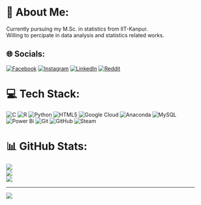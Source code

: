 # 💫 About Me:
Currently pursuing my M.Sc. in statistics from IIT-Kanpur.<br>Willing to percipate in data analysis and statistics related works.


## 🌐 Socials:
[![Facebook](https://img.shields.io/badge/Facebook-%231877F2.svg?logo=Facebook&logoColor=white)](https://facebook.com/heisen62berg) [![Instagram](https://img.shields.io/badge/Instagram-%23E4405F.svg?logo=Instagram&logoColor=white)](https://instagram.com/gojodonto_) [![LinkedIn](https://img.shields.io/badge/LinkedIn-%230077B5.svg?logo=linkedin&logoColor=white)](https://linkedin.com/in/arpan-samanta-ba0739213) [![Reddit](https://img.shields.io/badge/Reddit-%23FF4500.svg?logo=Reddit&logoColor=white)](https://reddit.com/user/arpan62_) 

# 💻 Tech Stack:
![C](https://img.shields.io/badge/c-%2300599C.svg?style=for-the-badge&logo=c&logoColor=white) ![R](https://img.shields.io/badge/r-%23276DC3.svg?style=for-the-badge&logo=r&logoColor=white) ![Python](https://img.shields.io/badge/python-3670A0?style=for-the-badge&logo=python&logoColor=ffdd54) ![HTML5](https://img.shields.io/badge/html5-%23E34F26.svg?style=for-the-badge&logo=html5&logoColor=white) ![Google Cloud](https://img.shields.io/badge/GoogleCloud-%234285F4.svg?style=for-the-badge&logo=google-cloud&logoColor=white) ![Anaconda](https://img.shields.io/badge/Anaconda-%2344A833.svg?style=for-the-badge&logo=anaconda&logoColor=white) ![MySQL](https://img.shields.io/badge/mysql-4479A1.svg?style=for-the-badge&logo=mysql&logoColor=white) ![Power Bi](https://img.shields.io/badge/power_bi-F2C811?style=for-the-badge&logo=powerbi&logoColor=black) ![Git](https://img.shields.io/badge/git-%23F05033.svg?style=for-the-badge&logo=git&logoColor=white) ![GitHub](https://img.shields.io/badge/github-%23121011.svg?style=for-the-badge&logo=github&logoColor=white) ![Steam](https://img.shields.io/badge/steam-%23000000.svg?style=for-the-badge&logo=steam&logoColor=white)
# 📊 GitHub Stats:
![](https://github-readme-stats.vercel.app/api?username=arcticOS2&theme=dark&hide_border=false&include_all_commits=false&count_private=false)<br/>
![](https://nirzak-streak-stats.vercel.app/?user=arcticOS2&theme=dark&hide_border=false)<br/>
![](https://github-readme-stats.vercel.app/api/top-langs/?username=arcticOS2&theme=dark&hide_border=false&include_all_commits=false&count_private=false&layout=compact)

---
[![](https://visitcount.itsvg.in/api?id=arcticOS2&icon=0&color=0)](https://visitcount.itsvg.in)

<!-- Proudly created with GPRM ( https://gprm.itsvg.in ) -->
